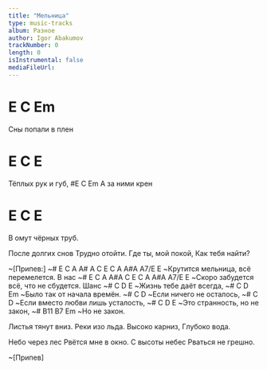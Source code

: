 ```yaml
---
title: "Мельница"
type: music-tracks
album: Разное
author: Igor Abakumov
trackNumber: 0
length: 0
isInstrumental: false
mediaFileUrl: 
---
```


#  E    C       Em
Сны попали в плен
# E      C     E
Тёплых рук и губ,
#E     C     Em
А за ними крен
#  E     C       E
В омут чёрных труб.

После долгих снов
Трудно отойти.
Где ты, мой покой,
Как тебя найти?

~[Припев:]
~#  E C  A  A#  A C    E  C A A#A  A7/E  E
~Крутится мельница, всё перемелется. В нас
~#  E C  A A#A  C   E    C  A   A#A  A7/E E
~Скоро забудется всё, что не сбудется.  Шанс
~#         C   D       E
~Жизнь тебе даёт всегда,
~#      C        D       Em
~Было так от начала времён.
~#      C           D
~Если ничего не осталось,
~#       C                  D
~Если вместо любви лишь усталость,
~#       C         D       E
~Это странность, но не закон,
~# B11 B7   Em
~Но  не закон.

Листья тянут вниз.
Реки изо льда.
Высоко карниз,
Глубоко вода.

Небо через лес
Рвётся мне в окно.
С высоты небес
Рваться не грешно.

~[Припев]

